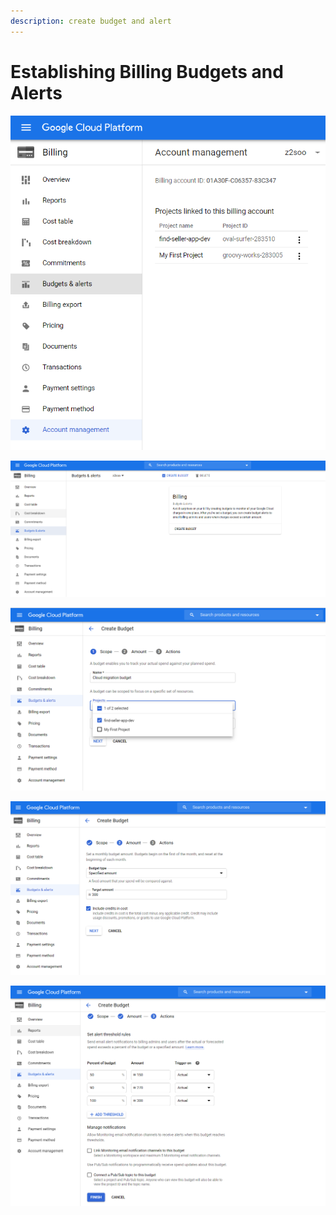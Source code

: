 ```yaml
---
description: create budget and alert
---
```


# Establishing Billing Budgets and Alerts

![](../../../.gitbook/assets/image%20%28117%29.png)



![](../../../.gitbook/assets/image%20%28109%29.png)



![](../../../.gitbook/assets/image%20%28126%29.png)

![](../../../.gitbook/assets/image%20%28123%29.png)

![](../../../.gitbook/assets/image%20%28116%29.png)



